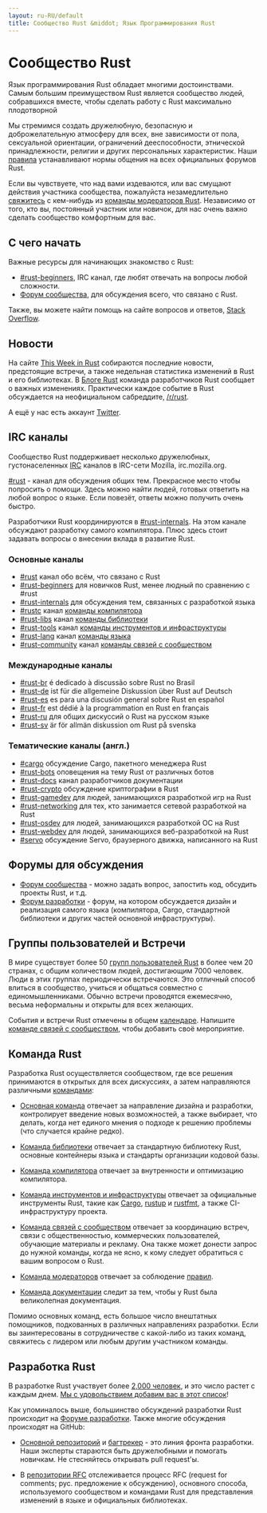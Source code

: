 ```yaml
---
layout: ru-RU/default
title: Сообщество Rust &middot; Язык Программирования Rust
---
```


# Сообщество Rust

Язык программирования Rust обладает многими достоинствами. Самым большим преимуществом Rust является сообщество людей, собравшихся вместе, чтобы сделать работу с Rust максимально плодотворной

Мы стремимся создать дружелюбную, безопасную и
доброжелательную атмосферу для всех, вне зависимости от пола, сексуальной
ориентации, ограничений дееспособности, этнической принадлежности,
религии и других персональных характеристик. Наши [правила][coc]
устанавливают нормы общения на всех официальных форумов Rust.

Если вы чувствуете, что над вами издеваются, или
вас смущают действия участника сообщества, пожалуйста незамедлительно
[свяжитесь][mod_team_email] с кем-нибудь из
[команды модераторов Rust][mod_team]. Независимо от того, кто вы, постоянный
участник или новичок, для нас очень важно сделать сообщество комфортным для
вас.

[coc]: https://www.rust-lang.org/conduct.html
[mod_team]: https://www.rust-lang.org/team.html#Moderation
[mod_team_email]: mailto:rust-mods@rust-lang.org

## С чего начать

Важные ресурсы для начинающих знакомство с Rust:

- [#rust-beginners][beginners_irc], IRC канал, где любят
  отвечать на вопросы любой сложности.
- [Форум сообщества][users_forum], для обсуждения всего, что связано с Rust.

Также, вы можете найти помощь на сайте вопросов и ответов, [Stack Overflow][stack_overflow].

[stack_overflow]: https://ru.stackoverflow.com/questions/tagged/rust


## Новости

На сайте [This Week in Rust][twir] собираются последние
новости, предстоящие встречи, а также недельная статистика изменений в Rust
и его библиотеках. В [Блоге Rust][rust_blog]
команда разработчиков Rust сообщает о важных изменениях. Практически каждое событие
в Rust обсуждается на неофициальном сабреддите, [/r/rust][reddit].

А ещё у нас есть аккаунт [Twitter][twitter].

[twir]: https://this-week-in-rust.org/
[rust_blog]: http://blog.rust-lang.org/
[reddit]: https://www.reddit.com/r/rust
[reddit_coc]: https://www.reddit.com/r/rust/comments/2rvrzx/our_code_of_conduct_please_read/
[twitter]: https://twitter.com/rustlang

## IRC каналы

Сообщество Rust поддерживает несколько дружелюбных,
густонаселенных [IRC] каналов в IRC-сети Mozilla, irc.mozilla.org.

[#rust][rust_irc] - канал для обсуждения общих тем. Прекрасное место чтобы попросить о помощи. Здесь можно найти людей,
готовых ответить на любой вопрос о языке. Если повезёт, ответы можно получить очень быстро.

Разработчики Rust координируются в [#rust-internals][internals_irc]. На этом канале обсуждают разработку самого компилятора. Плюс здесь стоит задавать вопросы о внесении вклада в развитие Rust.

### Основные каналы

- [#rust][rust_irc] канал обо всём, что связано с Rust
- [#rust-beginners][beginners_irc] для новичков Rust, менее людный по сравнению с #rust
- [#rust-internals][internals_irc] для обсуждения тем, связанных с разработкой языка
- [#rustc][rustc_irc] канал [команды компилятора][compiler_team]
- [#rust-libs][libs_irc] канал [команды библиотеки][library_team]
- [#rust-tools][tools_irc] канал [команды инструментов и инфраструктуры][tool_team]
- [#rust-lang][lang_irc] канал [команды языка][language_team]
- [#rust-community][community_irc] канал [команды связей с сообществом][community_team]

### Международные каналы

- [#rust-br][br_irc] é dedicado à discussão sobre Rust no Brasil
- [#rust-de][de_irc] ist für die allgemeine Diskussion über Rust auf Deutsch
- [#rust-es][es_irc] es para una discusión general sobre Rust en español
- [#rust-fr][fr_irc] est dédié à la programmation en Rust en français
- [#rust-ru][ru_irc] для общих дискуссий о Rust на русском языке
- [#rust-sv](https://chat.mibbit.com/?server=irc.mozilla.org&channel=%23rust-sv) är för allmän diskussion om Rust på svenska

### Тематические каналы (англ.)

- [#cargo][cargo_irc] обсуждение Cargo, пакетного менеджера Rust
- [#rust-bots][bots_irc] оповещения на тему Rust от различных ботов
- [#rust-docs][docs_irc] канал разработчиков документации
- [#rust-crypto][crypto_irc] обсуждение криптографии в Rust
- [#rust-gamedev][gamedev_irc] для людей, занимающихся разработкой игр на Rust
- [#rust-networking][networking_irc] для тех, кто занимается сетевой разработкой на Rust
- [#rust-osdev][osdev_irc] для людей, занимающихся разработкой ОС на Rust
- [#rust-webdev][webdev_irc] для людей, занимающихся веб-разработкой на Rust
- [#servo][servo_irc] обсуждение Servo, браузерного движка, написанного на Rust

[IRC]: https://en.wikipedia.org/wiki/Internet_Relay_Chat
[beginners_irc]: https://client00.chat.mibbit.com/?server=irc.mozilla.org&channel=%23rust-beginners
[bots_irc]: https://client00.chat.mibbit.com/?server=irc.mozilla.org&channel=%23rust-bots
[br_irc]: https://client00.chat.mibbit.com/?server=irc.mozilla.org&channel=%23rust-br
[cargo_irc]: https://client00.chat.mibbit.com/?server=irc.mozilla.org&channel=%23cargo
[community_irc]: https://client00.chat.mibbit.com/?server=irc.mozilla.org&channel=%23rust-community
[crypto_irc]: https://client00.chat.mibbit.com/?server=irc.mozilla.org&channel=%23rust-crypto
[de_irc]: https://client00.chat.mibbit.com/?server=irc.mozilla.org&channel=%23rust-de
[es_irc]: https://client00.chat.mibbit.com/?server=irc.mozilla.org&channel=%23rust-es
[fr_irc]: https://client00.chat.mibbit.com/?server=irc.mozilla.org&channel=%23rust-fr
[gamedev_irc]: https://client00.chat.mibbit.com/?server=irc.mozilla.org&channel=%23rust-gamedev
[internals_irc]: https://client00.chat.mibbit.com/?server=irc.mozilla.org&channel=%23rust-internals
[lang_irc]: https://client00.chat.mibbit.com/?server=irc.mozilla.org&channel=%23rust-lang
[libs_irc]: https://client00.chat.mibbit.com/?server=irc.mozilla.org&channel=%23rust-libs
[networking_irc]: https://client00.chat.mibbit.com/?server=irc.mozilla.org&channel=%23rust-networking
[osdev_irc]: https://client00.chat.mibbit.com/?server=irc.mozilla.org&channel=%23rust-osdev
[ru_irc]: https://client00.chat.mibbit.com/?server=irc.mozilla.org&channel=%23rust-ru
[rust_irc]: https://client00.chat.mibbit.com/?server=irc.mozilla.org&channel=%23rust
[rustc_irc]: https://client00.chat.mibbit.com/?server=irc.mozilla.org&channel=%23rustc
[servo_irc]: https://client00.chat.mibbit.com/?server=irc.mozilla.org&channel=%23servo
[tools_irc]: https://client00.chat.mibbit.com/?server=irc.mozilla.org&channel=%23rust-tools
[webdev_irc]: https://client00.chat.mibbit.com/?server=irc.mozilla.org&channel=%23rust-webdev
[docs_irc]: https://client00.chat.mibbit.com/?server=irc.mozilla.org&channel=%23rust-docs

## Форумы для обсуждения

- [Форум сообщества][users_forum] - можно задать вопрос,
  запостить код, обсудить проекты Rust, и т.д.
- [Форум разработки][internals_forum] - форум, на котором обсуждается дизайн
  и реализация самого языка (компилятора, Cargo, стандартной библиотеки
  и других частей основной инфраструктуры).

[users_forum]: https://users.rust-lang.org/
[internals_forum]: https://internals.rust-lang.org/

## Группы пользователей и Встречи

В мире существует более 50 [групп пользователей Rust][user_group] в
более чем 20 странах, с общим количеством людей, достигающим 7000
человек. Люди в этих группах периодически встречаются. Это отличный
способ влиться в сообщество, учиться и общаться совместно с
единомышленниками. Обычно встречи проводятся ежемесячно, весьма
неформальны и открыты для всех желающих.

События и встречи Rust отмечены в общем [календаре][calendar].
Напишите [команде связей с сообществом][community_team], чтобы
добавить своё мероприятие.

[user_group]: ./user-groups.html
[calendar]: https://www.google.com/calendar/embed?src=apd9vmbc22egenmtu5l6c5jbfc@group.calendar.google.com

## Команда Rust

Разработка Rust осуществляется сообществом, где все решения принимаются
в открытых для всех дискуссиях, а затем направляются различными [командами][teams]:

* [Основная команда][core_team] отвечает за направление дизайна
  и разработки, контролирует введение новых возможностей, а также
  выбирает, что делать, когда нет единого мнения о подходе к решению проблемы
  (что случается крайне редко).

* [Команда библиотеки][library_team] отвечает за стандартную
  библиотеку Rust, основные контейнеры языка и стандарты организации
  кодовой базы.

* [Команда компилятора][compiler_team] отвечает за внутренности
  и оптимизацию компилятора.

* [Команда инструментов и инфраструктуры][tool_team] отвечает за
  официальные инструменты Rust, такие как [Cargo], [rustup] и [rustfmt],
  а также CI-инфраструктуру проекта.

[Cargo]: https://crates.io
[rustup]: https://www.rustup.rs
[rustfmt]: https://github.com/rust-lang-nursery/rustfmt

* [Команда связей с сообществом][community_team] отвечает за координацию
  встреч, связи с общественностью, коммерческих пользователей, обучающие материалы и рекламу.
  Она также может донести запрос до нужной команды, когда не ясно, к кому
  следует обратиться с вашим вопросом о Rust.

* [Команда модераторов][mod_team] отвечает за соблюдение [правил][coc].

* [Команда документации][doc_team] следит за тем, чтобы у Rust была
  великолепная документация.

Помимо основных команд, есть большое число внештатных помощников, подкованных в различных направлениях разработки. Если вы заинтересованы
в сотрудничестве с какой-либо из таких команд, свяжитесь с лидером или
любым другим участником команды.

[teams]: https://www.rust-lang.org/team.html
[core_team]: https://www.rust-lang.org/team.html#Core
[language_team]: https://www.rust-lang.org/team.html#Language-design
[library_team]: https://www.rust-lang.org/team.html#Library
[compiler_team]: https://www.rust-lang.org/team.html#Compiler
[tool_team]: https://www.rust-lang.org/team.html#Tooling-and-infrastructure
[community_team]: https://www.rust-lang.org/team.html#Community
[mod_team]: https://www.rust-lang.org/team.html#Moderation
[doc_team]: https://www.rust-lang.org/en-US/team.html#Documentation-team

## Разработка Rust

В разработке Rust участвует более [2,000 человек][authors], и это число растет
с каждым днем. [Мы с удовольствием добавим вас в этот список][contribute]!

Как упоминалось выше, большинство обсуждений разработки Rust происходит на
[Форуме разработки][internals_forum]. Также многие обсуждения происходят на GitHub:

- [Основной репозиторий][github] и [багтрекер][issue_tracking] - это
  линия фронта разработки. Наши эксперты стараются быть дружелюбными
  и помогать новичкам. Не стесняйтесь открывать pull request'ы.

- В [репозитории RFC][rfcs] отслеживается процесс RFC (request for comments; рус. предложение к обсуждению),
  основного способа, используемого сообществом и командами Rust для
  представления изменений в языке и официальных библиотеках.

[authors]: https://thanks.rust-lang.org/rust/all-time
[contribute]: contribute.html
[github]: https://github.com/rust-lang/rust
[rfcs]: https://github.com/rust-lang/rfcs
[issue_tracking]: https://github.com/rust-lang/rust/issues
